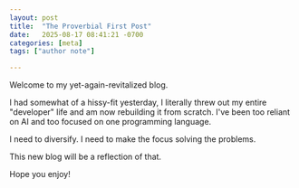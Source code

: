 ```yaml
---
layout: post
title:  "The Proverbial First Post"
date:   2025-08-17 08:41:21 -0700
categories: [meta]
tags: ["author note"]

---
```

Welcome to my yet-again-revitalized blog.

I had somewhat of a hissy-fit yesterday, I literally threw out my entire "developer" life and am now rebuilding it from scratch. I've been too reliant on AI and too focused on one programming language.

I need to diversify. I need to make the focus solving the problems.

This new blog will be a reflection of that.

Hope you enjoy!
